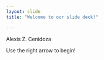 ```yaml
---
layout: slide
title: "Welcome to our slide deck!"

---
```

Alexis Z. Cenidoza

Use the right arrow to begin!
